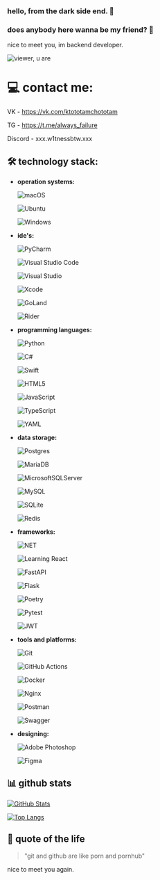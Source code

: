 ### hello, from the dark side end. 🌟
### does anybody here wanna be my friend? 👋

nice to meet you, im backend developer.

![viewer, u are](https://komarev.com/ghpvc/?username=w1tnessbtwwwww)

# 💻 contact me:

VK - https://vk.com/ktototamchototam

TG - https://t.me/always_failure

Discord - xxx.w1tnessbtw.xxx

## 🛠️ technology stack:

- **operation systems:**
  
  ![macOS](https://img.shields.io/badge/mac%20os-000000?style=for-the-badge&logo=apple&logoColor=white)

  ![Ubuntu](https://img.shields.io/badge/Ubuntu-E95420?style=for-the-badge&logo=ubuntu&logoColor=white)
  
  ![Windows](https://img.shields.io/badge/Windows_11-0078d4?style=for-the-badge&logo=windows-11&logoColor=white)

- **ide's:**

  ![PyCharm](https://img.shields.io/badge/pycharm-143?style=for-the-badge&logo=pycharm&logoColor=black&color=black&labelColor=green)
  
  ![Visual Studio Code](https://img.shields.io/badge/Visual%20Studio%20Code-0078d7.svg?style=for-the-badge&logo=visual-studio-code&logoColor=white)
  
  ![Visual Studio](https://img.shields.io/badge/Visual%20Studio-5C2D91.svg?style=for-the-badge&logo=visual-studio&logoColor=white)
  
  ![Xcode](https://img.shields.io/badge/Xcode-007ACC?style=for-the-badge&logo=Xcode&logoColor=white)
  
  ![GoLand](https://img.shields.io/badge/GoLand-0f0f0f?&style=for-the-badge&logo=goland&logoColor=white)

  ![Rider](https://img.shields.io/badge/Rider-000000.svg?style=for-the-badge&logo=Rider&logoColor=white&color=black&labelColor=crimson)

- **programming languages:**
  
  ![Python](https://img.shields.io/badge/Python-3776AB?style=for-the-badge&logo=python&logoColor=white)

  ![C#](https://img.shields.io/badge/C%23-239120?style=for-the-badge&logo=c-sharp&logoColor=white)

  ![Swift](https://img.shields.io/badge/Swift-FA7343?style=for-the-badge&logo=swift&logoColor=white)

  ![HTML5](https://img.shields.io/badge/html5-%23E34F26.svg?style=for-the-badge&logo=html5&logoColor=white)

  ![JavaScript](https://img.shields.io/badge/javascript-%23323330.svg?style=for-the-badge&logo=javascript&logoColor=%23F7DF1E)

  ![TypeScript](https://img.shields.io/badge/typescript-%23007ACC.svg?style=for-the-badge&logo=typescript&logoColor=white)

  ![YAML](https://img.shields.io/badge/yaml-%23ffffff.svg?style=for-the-badge&logo=yaml&logoColor=151515)
  

- **data storage:**
  
  ![Postgres](https://img.shields.io/badge/postgres-%23316192.svg?style=for-the-badge&logo=postgresql&logoColor=white)

  ![MariaDB](https://img.shields.io/badge/MariaDB-003545?style=for-the-badge&logo=mariadb&logoColor=white)

  ![MicrosoftSQLServer](https://img.shields.io/badge/Microsoft%20SQL%20Server-CC2927?style=for-the-badge&logo=microsoft%20sql%20server&logoColor=white)

  ![MySQL](https://img.shields.io/badge/mysql-4479A1.svg?style=for-the-badge&logo=mysql&logoColor=white)

  ![SQLite](https://img.shields.io/badge/sqlite-%2307405e.svg?style=for-the-badge&logo=sqlite&logoColor=white)

  ![Redis](https://img.shields.io/badge/redis-%23DD0031.svg?style=for-the-badge&logo=redis&logoColor=white)

- **frameworks:**
  
  ![NET](https://img.shields.io/badge/.NET-512BD4?style=for-the-badge&logo=dotnet&logoColor=white)

  ![Learning React](https://img.shields.io/badge/React-20232A?style=for-the-badge&logo=react&logoColor=61DAFB)

  ![FastAPI](https://img.shields.io/badge/FastAPI-005571?style=for-the-badge&logo=fastapi)

  ![Flask](https://img.shields.io/badge/flask-%23000.svg?style=for-the-badge&logo=flask&logoColor=white)

  ![Poetry](https://img.shields.io/badge/Poetry-%233B82F6.svg?style=for-the-badge&logo=poetry&logoColor=0B3D8D)

  ![Pytest](https://img.shields.io/badge/pytest-%23ffffff.svg?style=for-the-badge&logo=pytest&logoColor=2f9fe3)

  ![JWT](https://img.shields.io/badge/JWT-black?style=for-the-badge&logo=JSON%20web%20tokens)
  
- **tools and platforms:**
  
  ![Git](https://img.shields.io/badge/Git-F05032?style=for-the-badge&logo=git&logoColor=white)

  ![GitHub Actions](https://img.shields.io/badge/github%20actions-%232671E5.svg?style=for-the-badge&logo=githubactions&logoColor=white)

  ![Docker](https://img.shields.io/badge/Docker-2CA5E0?style=for-the-badge&logo=docker&logoColor=white)

  ![Nginx](https://img.shields.io/badge/nginx-%23009639.svg?style=for-the-badge&logo=nginx&logoColor=white)

  ![Postman](https://img.shields.io/badge/Postman-FF6C37?style=for-the-badge&logo=postman&logoColor=white)

  ![Swagger](https://img.shields.io/badge/-Swagger-%23Clojure?style=for-the-badge&logo=swagger&logoColor=white)


- **designing:**
  
  ![Adobe Photoshop](https://img.shields.io/badge/adobe%20photoshop-%2331A8FF.svg?style=for-the-badge&logo=adobe%20photoshop&logoColor=white)

  ![Figma](https://img.shields.io/badge/figma-%23F24E1E.svg?style=for-the-badge&logo=figma&logoColor=white)
  
## 📊 github stats

[![GitHub Stats](https://github-readme-stats.vercel.app/api?username=w1tnessbtwwwww&show_icons=true&theme=radical)](https://github.com/ваш_юзернейм)

[![Top Langs](https://github-readme-stats.vercel.app/api/top-langs/?username=w1tnessbtwwwww&layout=compact&theme=radical)](https://github.com/ваш_юзернейм)

## 💬 quote of the life
> "git and github are like porn and pornhub"

nice to meet you again.


